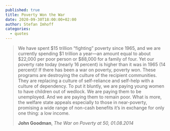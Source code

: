```yaml
---
published: true
title: Poverty Won the War
date: 2020-09-30T18:00:00+02:00
author: Stefan Imhoff
categories:
  - quotes
---
```


> We have spent $15 trillion <q>fighting</q> poverty since 1965, and we are currently spending $1 trillion a year—an amount equal to about $22,000 per poor person or $88,000 for a family of four. Yet our poverty rate today (nearly 16 percent) is higher than it was in 1965 (14 percent)! If there has been a war on poverty, poverty won. These programs are destroying the culture of the recipient communities. They are replacing a culture of self-reliance and self-help with a culture of dependency. To put it bluntly, we are paying young women to have children out of wedlock. We are paying them to be unemployed. And we are paying them to remain poor. What is more, the welfare state appeals especially to those in near-poverty, promising a wide range of non-cash benefits it’s in exchange for only one thing: a low income.
>
> **John Goodman**, _The War on Poverty at 50, 01.08.2014_
